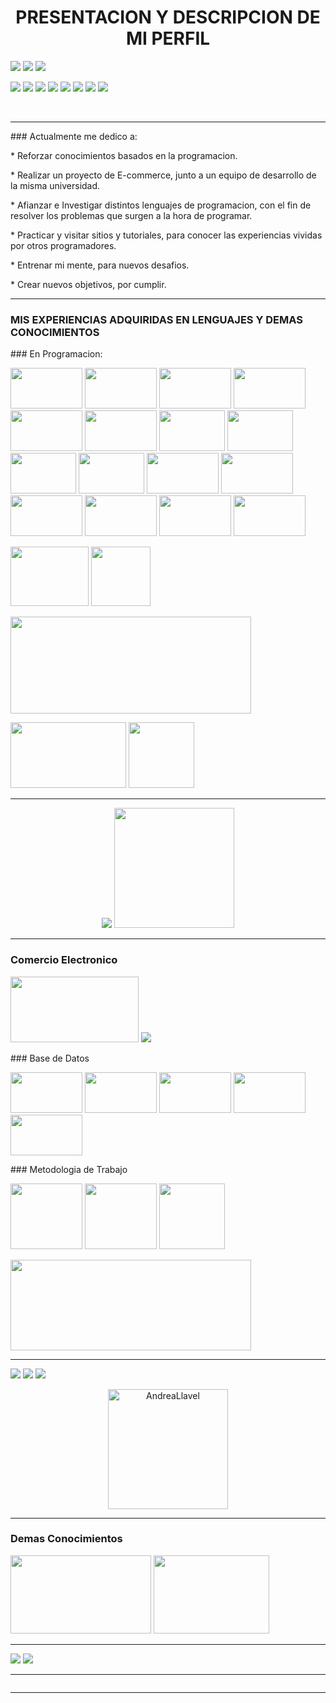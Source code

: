 <h1 align="center">PRESENTACION Y DESCRIPCION DE MI PERFIL</h1>
<p>
<p align="left">
<a href="https://github.com/AndreaLlavel"><img src="https://readme-typing-svg.herokuapp.com?color=%2336BCF7&center=true&vCenter=true&lines=Hola+%2C+mi+nombre+es+Andrea+Llavel;Tecnicatura+Universitaria"></a>
<a href="https://github.com/AndreaLlavel"><img src="https://readme-typing-svg.herokuapp.com?color=%2336BCF7&center=true&vCenter=true&lines=soy+estudiante+de+la;en+Programacion+.+UTN"></a>
<img src="http://pa1.narvii.com/6351/4e4bf1091ab8fb141ee9db56510e779486b5865e_hq.gif">
</p>
<p align="left"><img src="https://img.shields.io/badge/STATUS-EN%DESARROLLO-green">
<img src="https://img.shields.io/badge/Discord-7289DA?style=for-the-badge&logo=discord&logoColor-white">
<img src="https://img.shields.io/badge/Telegram-2CA5E0?style=for-the-badge&logo=telegram&logoColor-white">
<img src="https://img.shields.io/badge/Gmail-D14836?style=for-the-badge&logo=gmail&logoColor-white">
<img src="https://img.shields.io/badge/Youtube-FF0000?style=for-the-badge&logo=Youtube&logoColor-white">
<img src="https://img.shields.io/badge/Facebook-1877F2?style=for-the-badge&logo=facebook&logoColor-white">
<img src="https://img.shields.io/badge/Instagram-E4405F?style=for-the-badge&logo=instagram&logoColor-white">
<img src="https://img.shields.io/badge/LinkedIn-0077B5?style=for-the-badge&logo=linkedin&logoColor-white"></p>
<br/>
<hr>

<p>
### Actualmente me dedico a:</p>
<div>
<p>* Reforzar conocimientos basados en la programacion.</p>
<p>* Realizar un proyecto de E-commerce, junto a un equipo de desarrollo de la misma universidad.</p>
<p>* Afianzar e Investigar distintos lenguajes de programacion, con el fin de resolver los problemas que surgen a la hora de programar.</p>
<p>* Practicar y visitar sitios y tutoriales, para conocer las experiencias vividas por otros programadores.</p>
<p>* Entrenar mi mente, para nuevos desafios.</p>
<p>* Crear nuevos objetivos, por cumplir.</p>
</div>
<hr>
<h3> MIS EXPERIENCIAS ADQUIRIDAS EN LENGUAJES Y DEMAS CONOCIMIENTOS </h3>
### En Programacion:
<p>
<img src="https://img.shields.io/badge/Python-3776AB?style=for-the-badge&logo=python&logoColor-white" alt="" width="115" height="65"/>
<img src="https://img.shields.io/badge/Javascript-F7DF1E?style=for-the-badge&logo=javascript&logoColor-black" alt="" width="115" height="65"/>
<img src="https://img.shields.io/badge/Bootstrap-563D7C?style=for-the-badge&logo=bootstrap&logoColor-white" alt="" width="115" height="65"/>
<img src="https://img.shields.io/badge/Express.js-404D59?style=for-the-badge&logo=expres.js&logoColor-black" alt="" width="115" height="65"/>
<img src="https://img.shields.io/badge/Django-092E20?style=for-the-badge&logo=django&logoColor-white" alt="" width="115" height="65"/>
<img src="https://img.shields.io/badge/R-276DC3?style=for-the-badge&logo=r&logoColor-white" alt="" width="115" height="65"/>
<img src="https://img.shields.io/badge/Java-ED8B00?style=for-the-badge&logo=java&logoColor-white" alt="" width="105" height="65"/>
<img src="https://img.shields.io/badge/Node.js-43853D?style=for-the-badge&logo=node.js&logoColor-white" alt="" width="105" height="65"/>
<img src="https://img.shields.io/badge/HTML-239120?style=for-the-badge&logo=html5&logoColor-white" alt="" width="105" height="65"/>
<img src="https://img.shields.io/badge/CSS-1572B6?style=for-the-badge&logo=css&logoColor-white" alt="" width="105" height="65"/>

<img src="https://img.shields.io/badge/Ubuntu-E95420?style=for-the-badge&logo=ubuntu&logoColor-white" alt="" width="115" height="65"/>
<img src="https://img.shields.io/badge/Red%20Hat-EE0000?style=for-the-badge&logo=redhat&logoColor-white" alt="" width="115" height="65"/>
<img src="https://img.shields.io/badge/Linux-FCC624?style=for-the-badge&logo=linux&logoColor-white" alt="" width="115" height="65"/>
<img src="https://img.shields.io/badge/Linux_Mint-87CF3E?style=for-the-badge&logo=linux-mint&logoColor-black" alt="" width="115" height="65"/>
 
<img src="https://github.com/AndreaLlavel/AndreaLlavel/assets/112596102/5fde43a8-ab61-4163-8404-6ea0df3e814f" alt="" width="115" height="65"/>
<img src="https://github.com/AndreaLlavel/AndreaLlavel/assets/112596102/e380cec8-779f-4327-8436-16f470be537f" alt="" width="115" height="65"/>
</p>
<p>
<img src="https://github.com/AndreaLlavel/AndreaLlavel/assets/112596102/b90879e8-a1f8-4650-a9d6-3272829c7b98" alt="" width="125" height="95"/>
<img src="https://github.com/AndreaLlavel/AndreaLlavel/assets/112596102/37c6b592-3fc6-4962-8a13-c29590978250" alt="" widht="125" height="95"/>
</p>
<p>
<img src="https://i.stack.imgur.com/o0G3V.gif" alt="" width="385" height="155">
</p>
<p>
<img src="https://github.com/AndreaLlavel/AndreaLlavel/assets/112596102/66de88d4-7bf2-4879-91ad-5b5ef9167812" alt="" width="185" height="105"/>
<img src="https://user-images.githubusercontent.com/36349314/95826050-236a4a80-0d08-11eb-8032-a8644704e423.gif" alt="" width="105" height="105"/>
</p>
<p>
<hr>
<p align="center">
<a href="https://github.com/AndreaLlavel"><img src="https://readme-typing-svg.herokuapp.com?color=%2336BCF7&center=true&vCenter=true&lines=Lenguajes"></a>
<img src="https://github-readme-stats.vercel.app/api/top-langs?username=AndreaLlavel&show_icons=true&locale=en&layout=compact&theme=algolia" alt="" height="192px"/>
<hr>

### Comercio Electronico
<p>
<img src="https://github.com/AndreaLlavel/AndreaLlavel/assets/112596102/a61bfcbb-0adc-40ab-8fe9-8bf244f919d0" alt="" width="205" height="105"/>
<img src="https://wesvyg.com/wp-content/uploads/2020/05/marketing-transparent-e-commerce.gif">
</p>
### Base de Datos
<p>
<img src="https://img.shields.io/badge/SQLite-07405E?style=for-the-badge&logo=sqlite&logoColor-white" alt="" width="115" height="65"/>
<img src="https://img.shields.io/badge/MongoDB-4EA94B?style=for-the-badge&logo=mongodb&logoColor-white" alt="" width="115" height="65"/>
<img src="https://img.shields.io/badge/PostgreSQL-316192?style=for-the-badge&logo=postgresql&logoColor-white" alt="" width="115" height="65"/>
<img src="https://img.shields.io/badge/MySQL-00000F?style=for-the-badge&logo=mysql&logoColor-white" alt="" width="115" height="65"/>
<img src="https://github.com/AndreaLlavel/AndreaLlavel/assets/112596102/4a294a6a-bd46-4214-900d-26a82569ea72" alt="" width="115" height="65"/>                          </p>                                                                                                                                                                       ### Metodologia de Trabajo
<p>
<img src="https://github.com/AndreaLlavel/AndreaLlavel/assets/112596102/ec8a9a09-23cf-40b4-9c8e-ad0d4ba3c535" alt="" width="115" height="105"/>
<img src="https://github.com/AndreaLlavel/AndreaLlavel/assets/112596102/05aeac21-20a2-4d7b-b849-f497f861f4d7" alt="" width="115" height="105"/>
<img src="https://github.com/AndreaLlavel/AndreaLlavel/assets/112596102/e78c94b3-88f6-4257-a6a5-c60d78c9e520" alt="" width="105" height="105"/>
<p>
<img src="https://github.com/AndreaLlavel/AndreaLlavel/assets/112596102/45777276-3c3b-4992-92a7-635ce79b2cb1" alt="" width="385" height="145"/>
</p>
<hr><p>
<a href="https://github.com/AndreaLlavel"><img src="https://readme-typing-svg.herokuapp.com?color=%2336BCF7&center=true&vCenter=true&lines=Estadisticas"></a>
<a href="https://github.com/AndreaLlavel"><img src="https://readme-typing-svg.herokuapp.com?color=%2336BCF7&center=true&vCenter=true&lines=Estrellas+%2C+Tareas"></a>
<a href="https://github.com/AndreaLlavel"><img src="https://readme-typing-svg.herokuapp.com?color=%2336BCF7&center=true&vCenter=true&lines=Commits+%2C+Contribuciones"></a>
<p align="center">
<a href="https://github.com/anuraghazra/github-readme-stats"><img alt="AndreaLlavel" src="https://github-readme-stats.vercel.app/api?username=AndreaLlavel&show_icons=true&count_private=true&theme=algolia" height="192px"/></a></p>
<hr>

### Demas Conocimientos
<p>
<img src="https://github.com/AndreaLlavel/AndreaLlavel/assets/112596102/312b0828-43f5-45dc-8ab7-ba8b0ee0797e" alt="" width="225" height="125"/>
<img src="https://github.com/AndreaLlavel/AndreaLlavel/assets/112596102/11b9f695-c09c-4198-a52c-9b0274e7c533" alt="" width="185" height="125"/>
</p>
<hr>
<a href="https://github.com/AndreaLlavel"><img src="https://readme-typing-svg.herokuapp.com?color=%2336BCF7&center=true&vCenter=true&lines=Gracias+por"></a>
<a href="https://github.com/AndreaLlavel"><img src="https://readme-typing-svg.herokuapp.com?color=%2336BCF7&center=true&vCenter=true&lines=su+Visita"></a>
<hr>

<p>

<a href="https://github.com/AndreaLlavel"><img href="https://1.bp.blogspot.com/-t9knL1zbRE8/UIR8cchR7BI/AAAAAAAACIM/XJrrhBDpN8I/s1600/animacion.gif"></a></p>

<hr>
 

